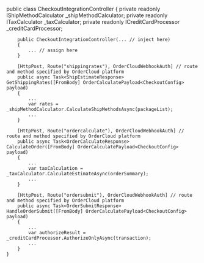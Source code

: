 public class CheckoutIntegrationController
	{
		private readonly IShipMethodCalculator _shipMethodCalculator;
		private readonly ITaxCalculator _taxCalculator;
		private readonly ICreditCardProcessor _creditCardProcessor;

		public CheckoutIntegrationController(... // inject here)
		{
			... // assign here
		}

		[HttpPost, Route("shippingrates"), OrderCloudWebhookAuth] // route and method specified by OrderCloud platform
		public async Task<ShipEstimateResponse> GetShippingRates([FromBody] OrderCalculatePayload<CheckoutConfig> payload)
		{
			...
			var rates = _shipMethodCalculator.CalculateShipMethodsAsync(packageList);
			...
		}

		[HttpPost, Route("ordercalculate"), OrderCloudWebhookAuth] // route and method specified by OrderCloud platform
		public async Task<OrderCalculateResponse> CalculateOrder([FromBody] OrderCalculatePayload<CheckoutConfig> payload)
		{
			...
			var taxCalculation = _taxCalculator.CalculateEstimateAsync(orderSummary);
			...
		}

		[HttpPost, Route("ordersubmit"), OrderCloudWebhookAuth] // route and method specified by OrderCloud platform
		public async Task<OrderSubmitResponse> HandleOrderSubmit([FromBody] OrderCalculatePayload<CheckoutConfig> payload)
		{
			...
			var authorizeResult = _creditCardProcessor.AuthorizeOnlyAsync(transaction);
			...
		}
	}
